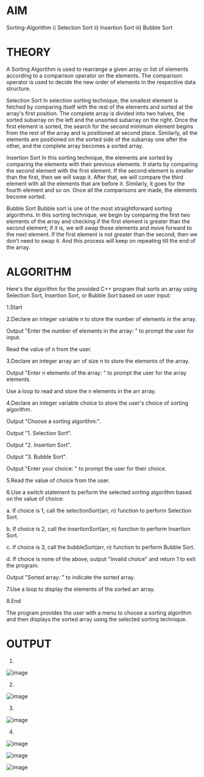 # AIM
Sorting-Algorithm
i) Selection Sort  ii) Insertion Sort   iii) Bubble Sort

# THEORY

A Sorting Algorithm is used to rearrange a given array or list of elements according to a comparison operator on the elements. The comparison operator is used to decide the new order of elements in the respective data structure.

Selection Sort
In selection sorting technique, the smallest element is fetched by comparing itself with the rest of the elements and sorted at the array's first position. The complete array is divided into two halves, the sorted subarray on the left and the unsorted subarray on the right. Once the first element is sorted, the search for the second minimum element begins from the rest of the array and is positioned at second place.
Similarly, all the elements are positioned on the sorted side of the subarray one after the other, and the complete array becomes a sorted array.

Insertion Sort
In this sorting technique, the elements are sorted by comparing the elements with their previous elements. It starts by comparing the second element with the first element. If the second element is smaller than the first, then we will swap it.
After that, we will compare the third element with all the elements that are before it. Similarly, it goes for the fourth element and so on. Once all the comparisons are made, the elements become sorted.

Bubble Sort
Bubble sort is one of the most straightforward sorting algorithms. In this sorting technique, we begin by comparing the first two elements of the array and checking if the first element is greater than the second element; if it is, we will swap those elements and move forward to the next element.
If the first element is not greater than the second, then we don’t need to swap it. And this process will keep on repeating till the end of the array.

# ALGORITHM

Here's the algorithm for the provided C++ program that sorts an array using Selection Sort, Insertion Sort, or Bubble Sort based on user input:

1.Start

2.Declare an integer variable n to store the number of elements in the array.

Output "Enter the number of elements in the array: " to prompt the user for input.

Read the value of n from the user.

3.Declare an integer array arr of size n to store the elements of the array.

Output "Enter n elements of the array: " to prompt the user for the array elements.

Use a loop to read and store the n elements in the arr array.

4.Declare an integer variable choice to store the user's choice of sorting algorithm.

Output "Choose a sorting algorithm:".

Output "1. Selection Sort".

Output "2. Insertion Sort".

Output "3. Bubble Sort".

Output "Enter your choice: " to prompt the user for their choice.

5.Read the value of choice from the user.

6.Use a switch statement to perform the selected sorting algorithm based on the value of choice:

a. If choice is 1, call the selectionSort(arr, n) function to perform Selection Sort.

b. If choice is 2, call the insertionSort(arr, n) function to perform Insertion Sort.

c. If choice is 3, call the bubbleSort(arr, n) function to perform Bubble Sort.

d. If choice is none of the above, output "Invalid choice" and return 1 to exit the program.

Output "Sorted array: " to indicate the sorted array.

7.Use a loop to display the elements of the sorted arr array.

8.End

The program provides the user with a menu to choose a sorting algorithm and then displays the sorted array using the selected sorting technique.

# OUTPUT

1.

![image](https://github.com/Sanika-Desai/Sorting/assets/142314095/ca7759fd-fd1d-4aca-b305-0686c27d146e)

2.

![image](https://github.com/Sanika-Desai/Sorting/assets/142314095/314781b7-2a47-48cf-9d54-e19a47c5cedc)

3.

![image](https://github.com/Sanika-Desai/Sorting/assets/142314095/dba84799-fdda-4005-86b3-6bfbc5f4a7eb)

4.

![image](https://github.com/Sanika-Desai/Sorting/assets/142314095/eab47bcc-cd47-4a56-9807-2435ceaf735e)

![image](https://github.com/Sanika-Desai/Sorting/assets/142314095/0d7cce5b-84d1-4d00-825a-893ce002d080)

![image](https://github.com/Sanika-Desai/Sorting/assets/142314095/f972591d-191d-4df0-aef2-ee420f4a1094)

